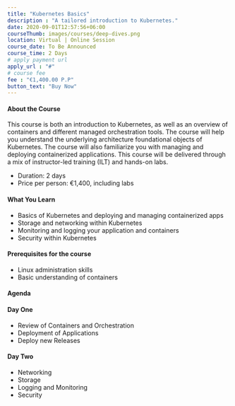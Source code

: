 ```yaml
---
title: "Kubernetes Basics"
description : "A tailored introduction to Kubernetes."
date: 2020-09-01T12:57:56+06:00
courseThumb: images/courses/deep-dives.png
location: Virtual | Online Session
course_date: To Be Announced
course_time: 2 Days
# apply payment url
apply_url : "#"
# course fee
fee : "€1,400.00 P.P"
button_text: "Buy Now"
---
```


#### About the Course

This course is both an introduction to Kubernetes, as well as an overview of containers and different managed orchestration tools. The course will help you understand the underlying architecture foundational objects of Kubernetes. The course will also familiarize you with managing and deploying containerized applications. This course will be delivered through a mix of instructor-led training (ILT) and hands-on labs.

* Duration: 2 days
* Price per person: €1,400, including labs

#### What You Learn

* Basics of Kubernetes and deploying and managing containerized apps
* Storage and networking within Kubernetes
* Monitoring and logging your application and containers
* Security within Kubernetes

#### Prerequisites for the course

* Linux administration skills
* Basic understanding of containers

#### Agenda
#### Day One

* Review of Containers and Orchestration
* Deployment of Applications
* Deploy new Releases

#### Day Two

* Networking
* Storage
* Logging and Monitoring
* Security